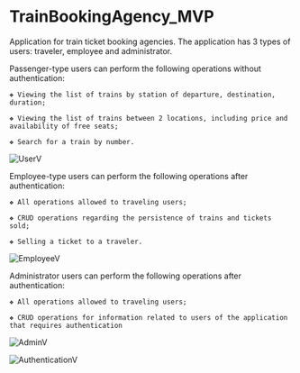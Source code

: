 # TrainBookingAgency_MVP

Application for train ticket booking agencies. The application has 3 types of users: traveler, employee and administrator.

  Passenger-type users can perform the following operations without authentication:

    ❖ Viewing the list of trains by station of departure, destination, duration;

    ❖ Viewing the list of trains between 2 locations, including price and availability of free seats;

    ❖ Search for a train by number.

![UserV](https://user-images.githubusercontent.com/89385612/169569501-249f442d-4342-4bf3-9467-a0633c93b29f.png)

  
  Employee-type users can perform the following operations after authentication:

    ❖ All operations allowed to traveling users;

    ❖ CRUD operations regarding the persistence of trains and tickets sold;

    ❖ Selling a ticket to a traveler.
    
  ![EmployeeV](https://user-images.githubusercontent.com/89385612/169569531-c9cacbbc-2e8a-431e-9142-dd81c8fa7774.png)


  Administrator users can perform the following operations after authentication:

    ❖ All operations allowed to traveling users;

    ❖ CRUD operations for information related to users of the application that requires authentication
    
  ![AdminV](https://user-images.githubusercontent.com/89385612/169569548-6ef0d4f1-2b72-48b9-af7b-926ef46c7325.png)


![AuthenticationV](https://user-images.githubusercontent.com/89385612/169569555-1d14bd5e-2dce-47e1-abae-c06595ef9b9c.png)

